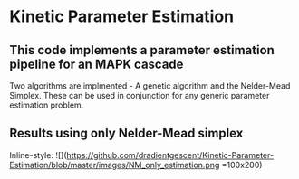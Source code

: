 # Kinetic Parameter Estimation 

## This code implements a parameter estimation pipeline for an MAPK cascade

Two algorithms are implmented - A genetic algorithm and the Nelder-Mead Simplex.
These can be used in conjunction for any generic parameter estimation problem.

## Results using only Nelder-Mead simplex

Inline-style: 
![](https://github.com/dradientgescent/Kinetic-Parameter-Estimation/blob/master/images/NM_only_estimation.png =100x200)





